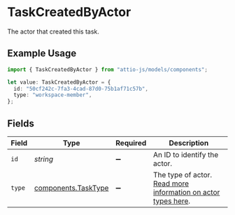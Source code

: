 # TaskCreatedByActor

The actor that created this task.

## Example Usage

```typescript
import { TaskCreatedByActor } from "attio-js/models/components";

let value: TaskCreatedByActor = {
  id: "50cf242c-7fa3-4cad-87d0-75b1af71c57b",
  type: "workspace-member",
};
```

## Fields

| Field                                                                         | Type                                                                          | Required                                                                      | Description                                                                   |
| ----------------------------------------------------------------------------- | ----------------------------------------------------------------------------- | ----------------------------------------------------------------------------- | ----------------------------------------------------------------------------- |
| `id`                                                                          | *string*                                                                      | :heavy_minus_sign:                                                            | An ID to identify the actor.                                                  |
| `type`                                                                        | [components.TaskType](../../models/components/tasktype.md)                    | :heavy_minus_sign:                                                            | The type of actor. [Read more information on actor types here](/docs/actors). |